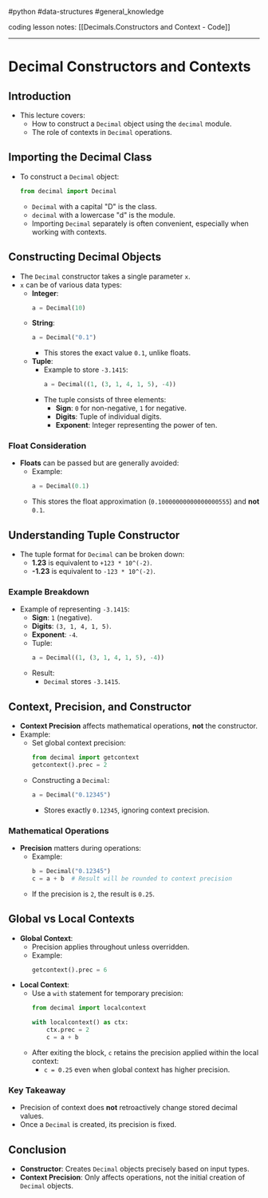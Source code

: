 #python #data-structures #general_knowledge 

coding lesson notes: [[Decimals.Constructors and Context - Code]]

---

# Decimal Constructors and Contexts

## Introduction
- This lecture covers:
  - How to construct a `Decimal` object using the `decimal` module.
  - The role of contexts in `Decimal` operations.

## Importing the Decimal Class
- To construct a `Decimal` object:
  ```python
  from decimal import Decimal
  ```
  - `Decimal` with a capital "D" is the class.
  - `decimal` with a lowercase "d" is the module.
  - Importing `Decimal` separately is often convenient, especially when working with contexts.

## Constructing Decimal Objects
- The `Decimal` constructor takes a single parameter `x`.
- `x` can be of various data types:
  - **Integer**:
    ```python
    a = Decimal(10)
    ```
  - **String**:
    ```python
    a = Decimal("0.1")
    ```
    - This stores the exact value `0.1`, unlike floats.
  - **Tuple**:
    - Example to store `-3.1415`:
      ```python
      a = Decimal((1, (3, 1, 4, 1, 5), -4))
      ```
    - The tuple consists of three elements:
      - **Sign**: `0` for non-negative, `1` for negative.
      - **Digits**: Tuple of individual digits.
      - **Exponent**: Integer representing the power of ten.

### Float Consideration
- **Floats** can be passed but are generally avoided:
  - Example:
    ```python
    a = Decimal(0.1)
    ```
  - This stores the float approximation (`0.10000000000000000555`) and **not** `0.1`.

## Understanding Tuple Constructor
- The tuple format for `Decimal` can be broken down:
  - **1.23** is equivalent to `+123 * 10^(-2)`.
  - **-1.23** is equivalent to `-123 * 10^(-2)`.
  
### Example Breakdown
- Example of representing `-3.1415`:
  - **Sign**: `1` (negative).
  - **Digits**: `(3, 1, 4, 1, 5)`.
  - **Exponent**: `-4`.
  - Tuple:
    ```python
    a = Decimal((1, (3, 1, 4, 1, 5), -4))
    ```
  - Result:
    - `Decimal` stores `-3.1415`.

## Context, Precision, and Constructor
- **Context Precision** affects mathematical operations, **not** the constructor.
- Example:
  - Set global context precision:
    ```python
    from decimal import getcontext
    getcontext().prec = 2
    ```
  - Constructing a `Decimal`:
    ```python
    a = Decimal("0.12345")
    ```
    - Stores exactly `0.12345`, ignoring context precision.

### Mathematical Operations
- **Precision** matters during operations:
  - Example:
    ```python
    b = Decimal("0.12345")
    c = a + b  # Result will be rounded to context precision
    ```
  - If the precision is `2`, the result is `0.25`.

## Global vs Local Contexts
- **Global Context**:
  - Precision applies throughout unless overridden.
  - Example:
    ```python
    getcontext().prec = 6
    ```
- **Local Context**:
  - Use a `with` statement for temporary precision:
    ```python
    from decimal import localcontext
    
    with localcontext() as ctx:
        ctx.prec = 2
        c = a + b
    ```
  - After exiting the block, `c` retains the precision applied within the local context:
    - `c = 0.25` even when global context has higher precision.

### Key Takeaway
- Precision of context does **not** retroactively change stored decimal values.
- Once a `Decimal` is created, its precision is fixed.

## Conclusion
- **Constructor**: Creates `Decimal` objects precisely based on input types.
- **Context Precision**: Only affects operations, not the initial creation of `Decimal` objects.